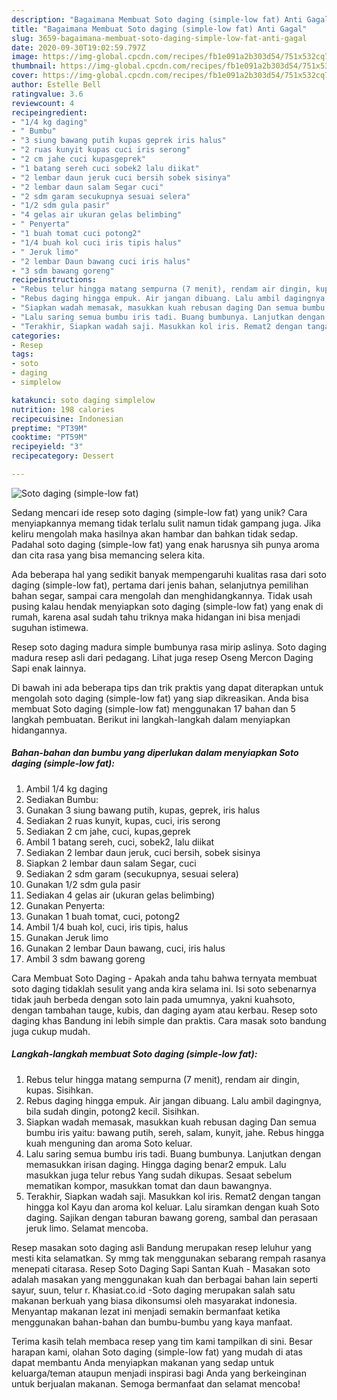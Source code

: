 ```yaml
---
description: "Bagaimana Membuat Soto daging (simple-low fat) Anti Gagal"
title: "Bagaimana Membuat Soto daging (simple-low fat) Anti Gagal"
slug: 3659-bagaimana-membuat-soto-daging-simple-low-fat-anti-gagal
date: 2020-09-30T19:02:59.797Z
image: https://img-global.cpcdn.com/recipes/fb1e091a2b303d54/751x532cq70/soto-daging-simple-low-fat-foto-resep-utama.jpg
thumbnail: https://img-global.cpcdn.com/recipes/fb1e091a2b303d54/751x532cq70/soto-daging-simple-low-fat-foto-resep-utama.jpg
cover: https://img-global.cpcdn.com/recipes/fb1e091a2b303d54/751x532cq70/soto-daging-simple-low-fat-foto-resep-utama.jpg
author: Estelle Bell
ratingvalue: 3.6
reviewcount: 4
recipeingredient:
- "1/4 kg daging"
- " Bumbu"
- "3 siung bawang putih kupas geprek iris halus"
- "2 ruas kunyit kupas cuci iris serong"
- "2 cm jahe cuci kupasgeprek"
- "1 batang sereh cuci sobek2 lalu diikat"
- "2 lembar daun jeruk cuci bersih sobek sisinya"
- "2 lembar daun salam Segar cuci"
- "2 sdm garam secukupnya sesuai selera"
- "1/2 sdm gula pasir"
- "4 gelas air ukuran gelas belimbing"
- " Penyerta"
- "1 buah tomat cuci potong2"
- "1/4 buah kol cuci iris tipis halus"
- " Jeruk limo"
- "2 lembar Daun bawang cuci iris halus"
- "3 sdm bawang goreng"
recipeinstructions:
- "Rebus telur hingga matang sempurna (7 menit), rendam air dingin, kupas. Sisihkan."
- "Rebus daging hingga empuk. Air jangan dibuang. Lalu ambil dagingnya, bila sudah dingin, potong2 kecil. Sisihkan."
- "Siapkan wadah memasak, masukkan kuah rebusan daging Dan semua bumbu iris yaitu: bawang putih, sereh, salam, kunyit, jahe. Rebus hingga kuah menguning dan aroma Soto keluar."
- "Lalu saring semua bumbu iris tadi. Buang bumbunya. Lanjutkan dengan memasukkan irisan daging. Hingga daging benar2 empuk. Lalu masukkan juga telur rebus Yang sudah dikupas. Sesaat sebelum mematikan kompor, masukkan tomat dan daun bawangnya."
- "Terakhir, Siapkan wadah saji. Masukkan kol iris. Remat2 dengan tangan hingga kol Kayu dan aroma kol keluar. Lalu siramkan dengan kuah Soto daging. Sajikan dengan taburan bawang goreng, sambal dan perasaan jeruk limo. Selamat mencoba."
categories:
- Resep
tags:
- soto
- daging
- simplelow

katakunci: soto daging simplelow 
nutrition: 198 calories
recipecuisine: Indonesian
preptime: "PT39M"
cooktime: "PT59M"
recipeyield: "3"
recipecategory: Dessert

---
```



![Soto daging (simple-low fat)](https://img-global.cpcdn.com/recipes/fb1e091a2b303d54/751x532cq70/soto-daging-simple-low-fat-foto-resep-utama.jpg)

Sedang mencari ide resep soto daging (simple-low fat) yang unik? Cara menyiapkannya memang tidak terlalu sulit namun tidak gampang juga. Jika keliru mengolah maka hasilnya akan hambar dan bahkan tidak sedap. Padahal soto daging (simple-low fat) yang enak harusnya sih punya aroma dan cita rasa yang bisa memancing selera kita.

Ada beberapa hal yang sedikit banyak mempengaruhi kualitas rasa dari soto daging (simple-low fat), pertama dari jenis bahan, selanjutnya pemilihan bahan segar, sampai cara mengolah dan menghidangkannya. Tidak usah pusing kalau hendak menyiapkan soto daging (simple-low fat) yang enak di rumah, karena asal sudah tahu triknya maka hidangan ini bisa menjadi suguhan istimewa.

Resep soto daging madura simple bumbunya rasa mirip aslinya. Soto daging madura resep asli dari pedagang. Lihat juga resep Oseng Mercon Daging Sapi enak lainnya.


Di bawah ini ada beberapa tips dan trik praktis yang dapat diterapkan untuk mengolah soto daging (simple-low fat) yang siap dikreasikan. Anda bisa membuat Soto daging (simple-low fat) menggunakan 17 bahan dan 5 langkah pembuatan. Berikut ini langkah-langkah dalam menyiapkan hidangannya.

<!--inarticleads1-->

##### Bahan-bahan dan bumbu yang diperlukan dalam menyiapkan Soto daging (simple-low fat):

1. Ambil 1/4 kg daging
1. Sediakan  Bumbu:
1. Gunakan 3 siung bawang putih, kupas, geprek, iris halus
1. Sediakan 2 ruas kunyit, kupas, cuci, iris serong
1. Sediakan 2 cm jahe, cuci, kupas,geprek
1. Ambil 1 batang sereh, cuci, sobek2, lalu diikat
1. Sediakan 2 lembar daun jeruk, cuci bersih, sobek sisinya
1. Siapkan 2 lembar daun salam Segar, cuci
1. Sediakan 2 sdm garam (secukupnya, sesuai selera)
1. Gunakan 1/2 sdm gula pasir
1. Sediakan 4 gelas air (ukuran gelas belimbing)
1. Gunakan  Penyerta:
1. Gunakan 1 buah tomat, cuci, potong2
1. Ambil 1/4 buah kol, cuci, iris tipis, halus
1. Gunakan  Jeruk limo
1. Gunakan 2 lembar Daun bawang, cuci, iris halus
1. Ambil 3 sdm bawang goreng


Cara Membuat Soto Daging - Apakah anda tahu bahwa ternyata membuat soto daging tidaklah sesulit yang anda kira selama ini. Isi soto sebenarnya tidak jauh berbeda dengan soto lain pada umumnya, yakni kuahsoto, dengan tambahan tauge, kubis, dan daging ayam atau kerbau. Resep soto daging khas Bandung ini lebih simple dan praktis. Cara masak soto bandung juga cukup mudah. 

<!--inarticleads2-->

##### Langkah-langkah membuat Soto daging (simple-low fat):

1. Rebus telur hingga matang sempurna (7 menit), rendam air dingin, kupas. Sisihkan.
1. Rebus daging hingga empuk. Air jangan dibuang. Lalu ambil dagingnya, bila sudah dingin, potong2 kecil. Sisihkan.
1. Siapkan wadah memasak, masukkan kuah rebusan daging Dan semua bumbu iris yaitu: bawang putih, sereh, salam, kunyit, jahe. Rebus hingga kuah menguning dan aroma Soto keluar.
1. Lalu saring semua bumbu iris tadi. Buang bumbunya. Lanjutkan dengan memasukkan irisan daging. Hingga daging benar2 empuk. Lalu masukkan juga telur rebus Yang sudah dikupas. Sesaat sebelum mematikan kompor, masukkan tomat dan daun bawangnya.
1. Terakhir, Siapkan wadah saji. Masukkan kol iris. Remat2 dengan tangan hingga kol Kayu dan aroma kol keluar. Lalu siramkan dengan kuah Soto daging. Sajikan dengan taburan bawang goreng, sambal dan perasaan jeruk limo. Selamat mencoba.


Resep masakan soto daging asli Bandung merupakan resep leluhur yang mesti kita selamatkan. Sy mmg tak menggunakan sebarang rempah rasanya menepati citarasa. Resep Soto Daging Sapi Santan Kuah - Masakan soto adalah masakan yang menggunakan kuah dan berbagai bahan lain seperti sayur, suun, telur r. Khasiat.co.id -Soto daging merupakan salah satu makanan berkuah yang biasa dikonsumsi oleh masyarakat indonesia. Menyantap makanan lezat ini menjadi semakin bermanfaat ketika menggunakan bahan-bahan dan bumbu-bumbu yang kaya manfaat. 

Terima kasih telah membaca resep yang tim kami tampilkan di sini. Besar harapan kami, olahan Soto daging (simple-low fat) yang mudah di atas dapat membantu Anda menyiapkan makanan yang sedap untuk keluarga/teman ataupun menjadi inspirasi bagi Anda yang berkeinginan untuk berjualan makanan. Semoga bermanfaat dan selamat mencoba!
